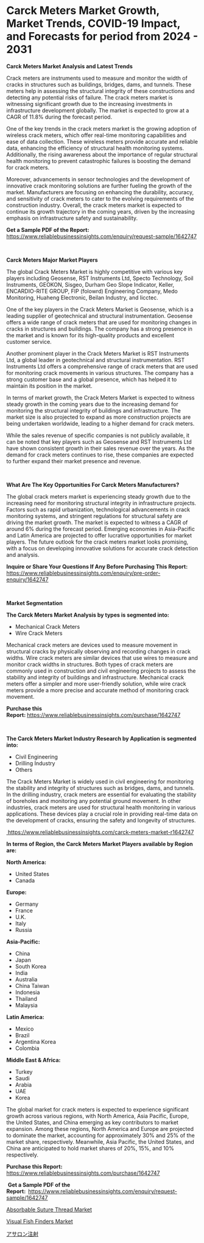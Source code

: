 <p><h1>Carck Meters Market Growth, Market Trends, COVID-19 Impact, and Forecasts for period from 2024 - 2031</h1></p><p><strong>Carck Meters Market Analysis and Latest Trends</strong></p>
<p><p>Crack meters are instruments used to measure and monitor the width of cracks in structures such as buildings, bridges, dams, and tunnels. These meters help in assessing the structural integrity of these constructions and detecting any potential risks of failure. The crack meters market is witnessing significant growth due to the increasing investments in infrastructure development globally. The market is expected to grow at a CAGR of 11.8% during the forecast period.</p><p>One of the key trends in the crack meters market is the growing adoption of wireless crack meters, which offer real-time monitoring capabilities and ease of data collection. These wireless meters provide accurate and reliable data, enhancing the efficiency of structural health monitoring systems. Additionally, the rising awareness about the importance of regular structural health monitoring to prevent catastrophic failures is boosting the demand for crack meters.</p><p>Moreover, advancements in sensor technologies and the development of innovative crack monitoring solutions are further fueling the growth of the market. Manufacturers are focusing on enhancing the durability, accuracy, and sensitivity of crack meters to cater to the evolving requirements of the construction industry. Overall, the crack meters market is expected to continue its growth trajectory in the coming years, driven by the increasing emphasis on infrastructure safety and sustainability.</p></p>
<p><strong>Get a Sample PDF of the Report:&nbsp;</strong> <a href="https://www.reliablebusinessinsights.com/enquiry/request-sample/1642747">https://www.reliablebusinessinsights.com/enquiry/request-sample/1642747</a></p>
<p>&nbsp;</p>
<p><strong>Carck Meters Major Market Players</strong></p>
<p><p>The global Crack Meters Market is highly competitive with various key players including Geosense, RST Instruments Ltd, Specto Technology, Soil Instruments, GEOKON, Sisgeo, Durham Geo Slope Indicator, Keller, ENCARDIO-RITE GROUP, FIP (folowrd) Engineering Company, Medo Monitoring, Huaheng Electronic, Beilan Industry, and Iicctec.</p><p>One of the key players in the Crack Meters Market is Geosense, which is a leading supplier of geotechnical and structural instrumentation. Geosense offers a wide range of crack meters that are used for monitoring changes in cracks in structures and buildings. The company has a strong presence in the market and is known for its high-quality products and excellent customer service.</p><p>Another prominent player in the Crack Meters Market is RST Instruments Ltd, a global leader in geotechnical and structural instrumentation. RST Instruments Ltd offers a comprehensive range of crack meters that are used for monitoring crack movements in various structures. The company has a strong customer base and a global presence, which has helped it to maintain its position in the market.</p><p>In terms of market growth, the Crack Meters Market is expected to witness steady growth in the coming years due to the increasing demand for monitoring the structural integrity of buildings and infrastructure. The market size is also projected to expand as more construction projects are being undertaken worldwide, leading to a higher demand for crack meters.</p><p>While the sales revenue of specific companies is not publicly available, it can be noted that key players such as Geosense and RST Instruments Ltd have shown consistent growth in their sales revenue over the years. As the demand for crack meters continues to rise, these companies are expected to further expand their market presence and revenue.</p></p>
<p>&nbsp;</p>
<p><strong>What Are The Key Opportunities For Carck Meters Manufacturers?</strong></p>
<p><p>The global crack meters market is experiencing steady growth due to the increasing need for monitoring structural integrity in infrastructure projects. Factors such as rapid urbanization, technological advancements in crack monitoring systems, and stringent regulations for structural safety are driving the market growth. The market is expected to witness a CAGR of around 6% during the forecast period. Emerging economies in Asia-Pacific and Latin America are projected to offer lucrative opportunities for market players. The future outlook for the crack meters market looks promising, with a focus on developing innovative solutions for accurate crack detection and analysis.</p></p>
<p><strong>Inquire or Share Your Questions If Any Before Purchasing This Report:</strong> <a href="https://www.reliablebusinessinsights.com/enquiry/pre-order-enquiry/1642747">https://www.reliablebusinessinsights.com/enquiry/pre-order-enquiry/1642747</a></p>
<p>&nbsp;</p>
<p><strong>Market Segmentation</strong></p>
<p><strong>The Carck Meters Market Analysis by types is segmented into:</strong></p>
<p><ul><li>Mechanical Crack Meters</li><li>Wire Crack Meters</li></ul></p>
<p><p>Mechanical crack meters are devices used to measure movement in structural cracks by physically observing and recording changes in crack widths. Wire crack meters are similar devices that use wires to measure and monitor crack widths in structures. Both types of crack meters are commonly used in construction and civil engineering projects to assess the stability and integrity of buildings and infrastructure. Mechanical crack meters offer a simpler and more user-friendly solution, while wire crack meters provide a more precise and accurate method of monitoring crack movement.</p></p>
<p><strong>Purchase this Report:&nbsp;</strong><a href="https://www.reliablebusinessinsights.com/purchase/1642747">https://www.reliablebusinessinsights.com/purchase/1642747</a></p>
<p>&nbsp;</p>
<p><strong>The Carck Meters Market Industry Research by Application is segmented into:</strong></p>
<p><ul><li>Civil Engineering</li><li>Drilling Industry</li><li>Others</li></ul></p>
<p><p>The Crack Meters Market is widely used in civil engineering for monitoring the stability and integrity of structures such as bridges, dams, and tunnels. In the drilling industry, crack meters are essential for evaluating the stability of boreholes and monitoring any potential ground movement. In other industries, crack meters are used for structural health monitoring in various applications. These devices play a crucial role in providing real-time data on the development of cracks, ensuring the safety and longevity of structures.</p></p>
<p><a href="https://www.reliablebusinessinsights.com/carck-meters-market-r1642747">&nbsp;https://www.reliablebusinessinsights.com/carck-meters-market-r1642747</a></p>
<p><strong>In terms of Region, the Carck Meters Market Players available by Region are:</strong></p>
<p>
    <p> <strong> North America: </strong>
        <ul>
            <li>United States</li>
            <li>Canada</li>
        </ul>
        </p> 
    <p> <strong> Europe: </strong>
        <ul>
            <li>Germany</li>
            <li>France</li>
            <li>U.K.</li>
            <li>Italy</li>
            <li>Russia</li>
        </ul>
        </p> 
    <p> <strong> Asia-Pacific: </strong>
        <ul>
            <li>China</li>
            <li>Japan</li>
            <li>South Korea</li>
            <li>India</li>
            <li>Australia</li>
            <li>China Taiwan</li>
            <li>Indonesia</li>
            <li>Thailand</li>
            <li>Malaysia</li>
        </ul>
        </p> 
    <p> <strong> Latin America: </strong>
        <ul>
            <li>Mexico</li>
            <li>Brazil</li>
            <li>Argentina Korea</li>
            <li>Colombia</li>
        </ul>
        </p> 
    <p> <strong> Middle East & Africa: </strong>
        <ul>
            <li>Turkey</li>
            <li>Saudi</li>
            <li>Arabia</li>
            <li>UAE</li>
            <li>Korea</li>
        </ul>
    </p>
    </p>
<p><p>The global market for crack meters is expected to experience significant growth across various regions, with North America, Asia Pacific, Europe, the United States, and China emerging as key contributors to market expansion. Among these regions, North America and Europe are projected to dominate the market, accounting for approximately 30% and 25% of the market share, respectively. Meanwhile, Asia Pacific, the United States, and China are anticipated to hold market shares of 20%, 15%, and 10% respectively.</p></p>
<p><strong>Purchase this Report: </strong><a href="https://www.reliablebusinessinsights.com/purchase/1642747">https://www.reliablebusinessinsights.com/purchase/1642747</a></p>
<p>&nbsp;<strong>Get a Sample PDF of the Report:&nbsp;&nbsp;</strong><a href="https://www.reliablebusinessinsights.com/enquiry/request-sample/1642747">https://www.reliablebusinessinsights.com/enquiry/request-sample/1642747</a></p>
<p><strong></strong></p>
<p><p><a href="https://view.publitas.com/reportprime-1/global-absorbable-suture-thread-industry-types-applications-market-players-regional-growth-analysis-and-future-scenarios-2024-2031/">Absorbable Suture Thread Market</a></p><p><a href="https://github.com/EbonyHane1955/Market-Research-Report-List-1/blob/main/visual-fish-finders-market.md">Visual Fish Finders Market</a></p><p><a href="https://github.com/mohamedbakry57/Market-Research-Report-List-4/blob/main/4341611113909.md">アサロン注射</a></p></p>